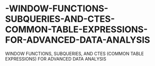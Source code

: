 # -WINDOW-FUNCTIONS-SUBQUERIES-AND-CTES-COMMON-TABLE-EXPRESSIONS-FOR-ADVANCED-DATA-ANALYSIS
 WINDOW FUNCTIONS,  SUBQUERIES, AND CTES (COMMON  TABLE EXPRESSIONS) FOR  ADVANCED DATA ANALYSIS
